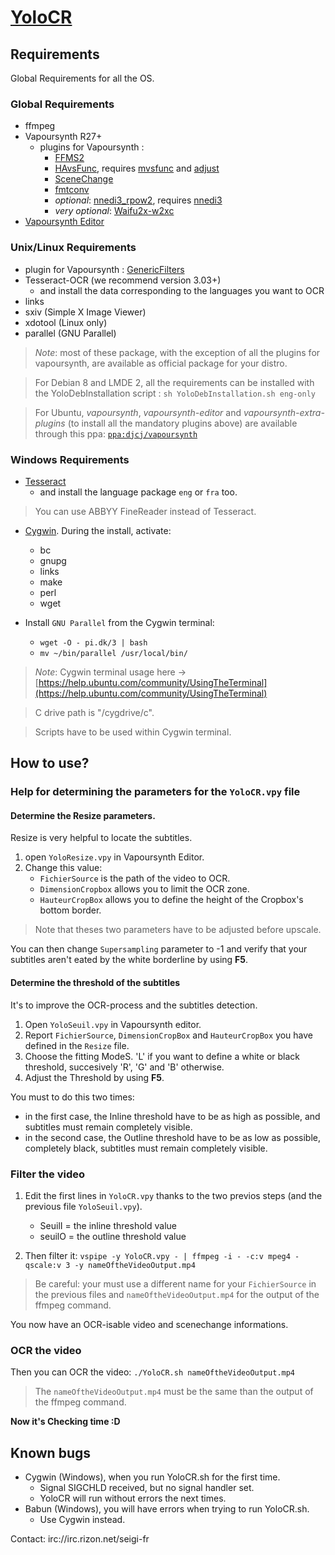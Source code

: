 # [YoloCR](https://bitbucket.org/YuriZero/yolocr/src)

## Requirements

Global Requirements for all the OS.

### Global Requirements

* ffmpeg
* Vapoursynth R27+
	* plugins for Vapoursynth : 
		* [FFMS2](https://github.com/FFMS/ffms2)
		* [HAvsFunc](http://forum.doom9.org/showthread.php?t=166582), requires [mvsfunc](http://forum.doom9.org/showthread.php?t=172564) and [adjust](https://github.com/dubhater/vapoursynth-adjust)
		* [SceneChange](http://forum.doom9.org/showthread.php?t=166769)
		* [fmtconv](http://forum.doom9.org/showthread.php?t=166504)
		* *optional*: [nnedi3_rpow2](http://forum.doom9.org/showthread.php?t=172652), requires [nnedi3](http://forum.doom9.org/showthread.php?t=166434)
		* *very optional*: [Waifu2x-w2xc](http://forum.doom9.org/showthread.php?t=172390)
 * [Vapoursynth Editor](https://bitbucket.org/mystery_keeper/vapoursynth-editor)

### Unix/Linux Requirements

* plugin for Vapoursynth : [GenericFilters](https://github.com/myrsloik/GenericFilters)
* Tesseract-OCR (we recommend version 3.03+)
	* and install the data corresponding to the languages you want to OCR
* links
* sxiv (Simple X Image Viewer)
* xdotool (Linux only)
* parallel (GNU Parallel)

> *Note*: most of these package, with the exception of all the plugins for vapoursynth, are available as official package for your distro.

> For Debian 8 and LMDE 2, all the requirements can be installed with the YoloDebInstallation script : `sh YoloDebInstallation.sh eng-only`

> For Ubuntu, *vapoursynth*, *vapoursynth-editor* and  *vapoursynth-extra-plugins* (to install all the mandatory plugins above) are available through this ppa: [`ppa:djcj/vapoursynth`](https://launchpad.net/~djcj/+archive/ubuntu/vapoursynth)

### Windows Requirements

* [Tesseract](https://code.google.com/p/tesseract-ocr/downloads/detail?name=tesseract-ocr-setup-3.02.02.exe)
	* and install the language package `eng` or `fra` too.

> You can use ABBYY FineReader instead of Tesseract.

* [Cygwin](https://www.cygwin.com/). During the install, activate:
	* bc
	* gnupg
	* links
	* make
	* perl
	* wget

* Install `GNU Parallel` from the Cygwin terminal:
	* `wget -O - pi.dk/3 | bash`
	* `mv ~/bin/parallel /usr/local/bin/`

> *Note*: Cygwin terminal usage here → [https://help.ubuntu.com/community/UsingTheTerminal](https://help.ubuntu.com/community/UsingTheTerminal)

> C drive path is "/cygdrive/c".

>Scripts have to be used within Cygwin terminal.

## How to use?

### Help for determining the parameters for the `YoloCR.vpy` file

#### Determine the Resize parameters.

Resize is very helpful to locate the subtitles.

1. open `YoloResize.vpy` in Vapoursynth Editor.
2. Change this value:
	* `FichierSource` is the path of the video to OCR.
	* `DimensionCropbox` allows you to limit the OCR zone.
	* `HauteurCropBox` allows you to define the height of the Cropbox's bottom border.

> Note that theses two parameters have to be adjusted before upscale.

You can then change `Supersampling` parameter to -1 and verify that your subtitles aren't eated by the white borderline by using **F5**.

#### Determine the threshold of the subtitles

It's to improve the OCR-process and the subtitles detection.

1. Open `YoloSeuil.vpy` in Vapoursynth editor.
2. Report `FichierSource`, `DimensionCropBox` and `HauteurCropBox` you have defined in the `Resize` file.
3. Choose the fitting ModeS. 'L' if you want to define a white or black threshold, succesively 'R', 'G' and 'B' otherwise.
4. Adjust the Threshold by using **F5**.

You must to do this two times:

* in the first case, the Inline threshold have to be as high as possible, and subtitles must remain completely visible.
* in the second case, the Outline threshold have to be as low as possible, completely black, subtitles must remain completely visible.

### Filter the video

1. Edit the first lines in `YoloCR.vpy` thanks to the two previos steps (and the previous file `YoloSeuil.vpy`).
	* SeuilI = the inline threshold value
	* seuilO = the outline threshold value
 
2. Then filter it: `vspipe -y YoloCR.vpy - | ffmpeg -i - -c:v mpeg4 -qscale:v 3 -y nameOftheVideoOutput.mp4`

> Be careful: your must use a different name for your `FichierSource` in the previous files and `nameOftheVideoOutput.mp4` for the output of the ffmpeg command.

You now have an OCR-isable video and scenechange informations.

### OCR the video

Then you can OCR the video: `./YoloCR.sh nameOftheVideoOutput.mp4`

> The `nameOftheVideoOutput.mp4` must be the same than the output of the ffmpeg command.

**Now it's Checking time :D**

## Known bugs

* Cygwin (Windows), when you run YoloCR.sh for the first time.
	* Signal SIGCHLD received, but no signal handler set.
	* YoloCR will run without errors the next times.
* Babun (Windows), you will have errors when trying to run YoloCR.sh.
	* Use Cygwin instead.

Contact: irc://irc.rizon.net/seigi-fr
